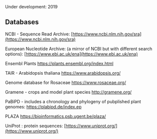 <br>
<br>

<ss>Under development: 2019</ss>


## Databases

NCBI - Sequence Read Archive: [https://www.ncbi.nlm.nih.gov/sra](https://www.ncbi.nlm.nih.gov/sra)

European Nucleotide Archive: (a mirror of NCBI but with different search options): [https://www.ebi.ac.uk/ena](https://www.ebi.ac.uk/ena)


Ensembl Plants https://plants.ensembl.org/index.html

TAIR - Arabidopsis thaliana  https://www.arabidopsis.org/

Genome database for Rosaceae  https://www.rosaceae.org/


Gramene - crops and model plant species  http://gramene.org/

PaBiPD - includes a chronology and phylogeny of pubplished plant genomes: https://plabipd.de/index.ep

PLAZA https://bioinformatics.psb.ugent.be/plaza/

UniProt : protein sequences: [https://www.uniprot.org/](https://www.uniprot.org/)
